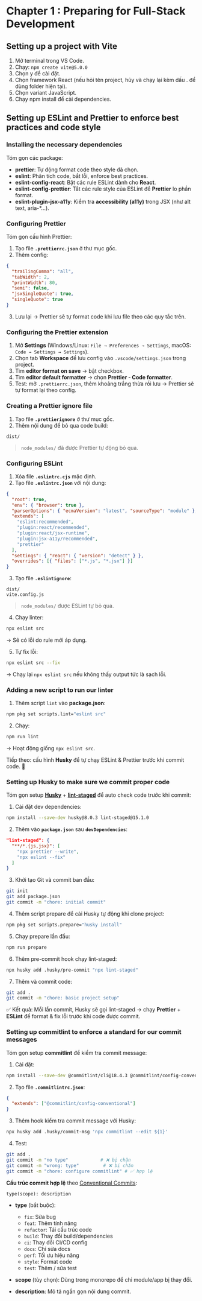 # Chapter 1 : Preparing for Full-Stack Development

## Setting up a project with Vite

1. Mở terminal trong VS Code.
2. Chạy: `npm create vite@5.0.0`
3. Chọn y để cài đặt.
4. Chọn framework React (nếu hỏi tên project, hủy và chạy lại kèm dấu . để dùng folder hiện tại).
5. Chọn variant JavaScript.
6. Chạy npm install để cài dependencies.

## Setting up ESLint and Prettier to enforce best practices and code style

### Installing the necessary dependencies

Tóm gọn các package:

- **prettier**: Tự động format code theo style đã chọn.
- **eslint**: Phân tích code, bắt lỗi, enforce best practices.
- **eslint-config-react**: Bật các rule ESLint dành cho **React**.
- **eslint-config-prettier**: Tắt các rule style của ESLint để **Prettier** lo phần format.
- **eslint-plugin-jsx-a11y**: Kiểm tra **accessibility (a11y)** trong JSX (như alt text, aria-\*…).

### Configuring Prettier

Tóm gọn cấu hình Prettier:

1. Tạo file **`.prettierrc.json`** ở thư mục gốc.
2. Thêm config:

```json
{
  "trailingComma": "all",
  "tabWidth": 2,
  "printWidth": 80,
  "semi": false,
  "jsxSingleQuote": true,
  "singleQuote": true
}
```

3. Lưu lại → Prettier sẽ tự format code khi lưu file theo các quy tắc trên.

### Configuring the Prettier extension

1. Mở **Settings** (Windows/Linux: `File → Preferences → Settings`, macOS: `Code → Settings → Settings`).
2. Chọn tab **Workspace** để lưu config vào `.vscode/settings.json` trong project.
3. Tìm **editor format on save** → bật checkbox.
4. Tìm **editor default formatter** → chọn **Prettier - Code formatter**.
5. Test: mở `.prettierrc.json`, thêm khoảng trắng thừa rồi lưu → Prettier sẽ tự format lại theo config.

### Creating a Prettier ignore file

1. Tạo file **`.prettierignore`** ở thư mục gốc.
2. Thêm nội dung để bỏ qua code build:

```
dist/
```

> `node_modules/` đã được Prettier tự động bỏ qua.

### Configuring ESLint

1. Xóa file **`.eslintrc.cjs`** mặc định.
2. Tạo file **`.eslintrc.json`** với nội dung:

```json
{
  "root": true,
  "env": { "browser": true },
  "parserOptions": { "ecmaVersion": "latest", "sourceType": "module" },
  "extends": [
    "eslint:recommended",
    "plugin:react/recommended",
    "plugin:react/jsx-runtime",
    "plugin:jsx-a11y/recommended",
    "prettier"
  ],
  "settings": { "react": { "version": "detect" } },
  "overrides": [{ "files": ["*.js", "*.jsx"] }]
}
```

3. Tạo file **`.eslintignore`**:

```
dist/
vite.config.js
```

> `node_modules/` được ESLint tự bỏ qua.

4. Chạy linter:

```bash
npx eslint src
```

→ Sẽ có lỗi do rule mới áp dụng.

5. Tự fix lỗi:

```bash
npx eslint src --fix
```

→ Chạy lại `npx eslint src` nếu không thấy output tức là sạch lỗi.

### Adding a new script to run our linter

1. Thêm script `lint` vào **package.json**:

```bash
npm pkg set scripts.lint="eslint src"
```

2. Chạy:

```bash
npm run lint
```

→ Hoạt động giống `npx eslint src`.

Tiếp theo: cấu hình **Husky** để tự chạy ESLint & Prettier trước khi commit code. 🚀

### Setting up Husky to make sure we commit proper code

Tóm gọn setup **[Husky](https://www.npmjs.com/package/husky)** + **[lint-staged](https://www.npmjs.com/package/lint-staged)** để auto check code trước khi commit:

1. Cài đặt dev dependencies:

```bash
npm install --save-dev husky@8.0.3 lint-staged@15.1.0
```

2. Thêm vào **`package.json`** sau **`devDependencies`**:

```json
"lint-staged": {
  "**/*.{js,jsx}": [
    "npx prettier --write",
    "npx eslint --fix"
  ]
}
```

3. Khởi tạo Git và commit ban đầu:

```bash
git init
git add package.json
git commit -m "chore: initial commit"
```

4. Thêm script prepare để cài Husky tự động khi clone project:

```bash
npm pkg set scripts.prepare="husky install"
```

5. Chạy prepare lần đầu:

```bash
npm run prepare
```

6. Thêm pre-commit hook chạy lint-staged:

```bash
npx husky add .husky/pre-commit "npx lint-staged"
```

7. Thêm và commit code:

```bash
git add .
git commit -m "chore: basic project setup"
```

✅ Kết quả: Mỗi lần commit, Husky sẽ gọi lint-staged → chạy **Prettier** + **ESLint** để format & fix lỗi trước khi code được commit.

### Setting up commitlint to enforce a standard for our commit messages

Tóm gọn setup **commitlint** để kiểm tra commit message:

1. Cài đặt:

```bash
npm install --save-dev @commitlint/cli@18.4.3 @commitlint/config-conventional@18.4.3
```

2. Tạo file **`.commitlintrc.json`**:

```json
{
  "extends": ["@commitlint/config-conventional"]
}
```

3. Thêm hook kiểm tra commit message với Husky:

```bash
npx husky add .husky/commit-msg 'npx commitlint --edit ${1}'
```

4. Test:

```bash
git add .
git commit -m "no type"            # ❌ bị chặn
git commit -m "wrong: type"         # ❌ bị chặn
git commit -m "chore: configure commitlint" # ✅ hợp lệ
```

**Cấu trúc commit hợp lệ** theo [Conventional Commits](https://www.conventionalcommits.org/):

```
type(scope): description
```

- **type** (bắt buộc):

  - `fix`: Sửa bug
  - `feat`: Thêm tính năng
  - `refactor`: Tái cấu trúc code
  - `build`: Thay đổi build/dependencies
  - `ci`: Thay đổi CI/CD config
  - `docs`: Chỉ sửa docs
  - `perf`: Tối ưu hiệu năng
  - `style`: Format code
  - `test`: Thêm / sửa test

- **scope** (tùy chọn): Dùng trong monorepo để chỉ module/app bị thay đổi.

- **description**: Mô tả ngắn gọn nội dung commit.
